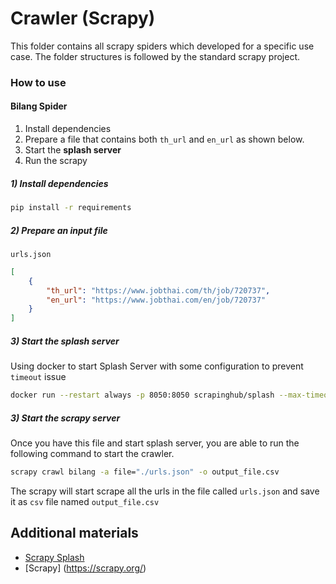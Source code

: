 # Crawler (Scrapy)

This folder contains all scrapy spiders which developed for a specific use case. The folder structures is followed by the standard scrapy project.

### How to use

#### Bilang Spider

1. Install dependencies
2. Prepare a file that contains both `th_url` and `en_url` as shown below.
3. Start the **splash server**
4. Run the scrapy

##### 1) Install dependencies

```bash
pip install -r requirements
```

##### 2) Prepare an input file


`urls.json`

```json
[
    {
        "th_url": "https://www.jobthai.com/th/job/720737", 
        "en_url": "https://www.jobthai.com/en/job/720737"
    }
] 
```

##### 3) Start the splash server

Using docker to start Splash Server with some configuration to prevent `timeout` issue

```bash
docker run --restart always -p 8050:8050 scrapinghub/splash --max-timeout 3600
```


##### 3) Start the scrapy server

Once you have this file and start splash server, you are able to run the following command to start the crawler.


```bash
scrapy crawl bilang -a file="./urls.json" -o output_file.csv
```

The scrapy will start scrape all the urls in the file called `urls.json` and save it as `csv` file named `output_file.csv`





## Additional materials

- [Scrapy Splash](https://github.com/scrapy-plugins/scrapy-splash)
- [Scrapy] (https://scrapy.org/)